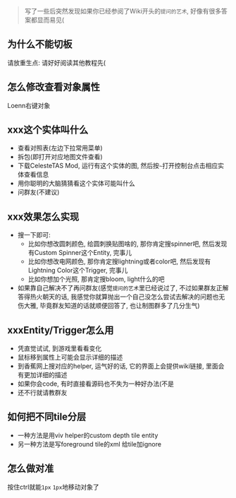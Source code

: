 > 写了一些后突然发现如果你已经参阅了Wiki开头的`提问的艺术`, 好像有很多答案都显而易见(

## 为什么不能切板

请放重生点: 请好好阅读其他教程先(

## 怎么修改查看对象属性

Loenn右键对象

## xxx这个实体叫什么

* 查看对照表(左边下拉常用菜单)
* 拆包(即打开对应地图文件查看)
* 下载CelesteTAS Mod, 运行有这个实体的图, 然后按`~`打开控制台点击相应实体查看信息
* 用你聪明的大脑猜猜看这个实体可能叫什么
* 问群友(不建议)

## xxx效果怎么实现

* 搜一下即可:
    * 比如你想改圆刺颜色, 给圆刺换贴图啥的, 那你肯定搜spinner吧, 然后发现有Custom Spinner这个Entity, 完事儿
    * 比如你想改电网颜色, 那你肯定搜lightning或者color吧, 然后发现有Lightning Color这个Trigger, 完事儿
    * 比如你想加个光照, 那肯定搜bloom, light什么的吧
* 如果靠自己解决不了再问群友(感觉`提问的艺术`里已经说过了, 不过如果群友正解答得热火朝天的话, 我感觉你就算抛出一个自己没怎么尝试去解决的问题也无伤大雅,
  毕竟群友知道的话就顺便回答了, 也让制图群多了几分生气)

## xxxEntity/Trigger怎么用

* 凭直觉试试, 到游戏里看看变化
* 鼠标移到属性上可能会显示详细的描述
* 到香蕉网上搜对应的helper, 运气好的话, 它的界面上会提供wiki链接, 里面会有更加详细的描述
* 如果你会code, 有时直接看源码也不失为一种好办法(不是
* 还不行就请教群友

## 如何把不同tile分层

* 一种方法是用viv helper的custom depth tile entity
* 另一种方法是写foreground tile的xml 给tile加ignore

## 怎么做对准

按住ctrl就能`1px` `1px`地移动对象了
